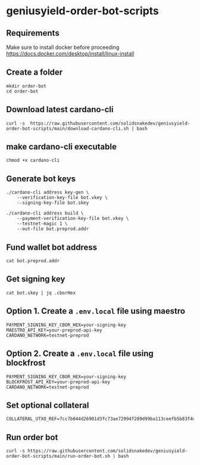 # geniusyield-order-bot-scripts

## Requirements
Make sure to install docker before proceeding
https://docs.docker.com/desktop/install/linux-install

## Create a folder
```
mkdir order-bot
cd order-bot
```

## Download latest cardano-cli

```
curl -s  https://raw.githubusercontent.com/solidsnakedev/geniusyield-order-bot-scripts/main/download-cardano-cli.sh | bash
```

## make cardano-cli executable

```
chmod +x cardano-cli
```

## Generate bot keys

```
./cardano-cli address key-gen \
	--verification-key-file bot.vkey \
	--signing-key-file bot.skey
```

```
./cardano-cli address build \
    --payment-verification-key-file bot.vkey \
    --testnet-magic 1 \
    --out-file bot.preprod.addr
```

## Fund wallet bot address

```
cat bot.preprod.addr
```

## Get signing key

```
cat bot.skey | jq .cborHex
```

## Option 1. Create a `.env.local` file using maestro

```
PAYMENT_SIGNING_KEY_CBOR_HEX=your-signing-key
MAESTRO_API_KEY=your-preprod-api-key
CARDANO_NETWORK=testnet-preprod
```

## Option 2. Create a `.env.local` file using blockfrost

```
PAYMENT_SIGNING_KEY_CBOR_HEX=your-signing-key
BLOCKFROST_API_KEY=your-preprod-api-key
CARDANO_NETWORK=testnet-preprod
```

## Set optional collateral

```
COLLATERAL_UTXO_REF=7cc7b044d26981d3fc73ae72994f289d99ba113ceefb5b83f4d7643bfb12682a#1
```

## Run order bot

```
curl -s https://raw.githubusercontent.com/solidsnakedev/geniusyield-order-bot-scripts/main/run-order-bot.sh | bash
```
